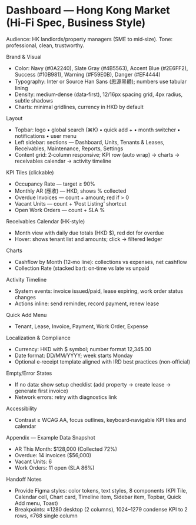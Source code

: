 # Dashboard — Hong Kong Market (Hi‑Fi Spec, Business Style)

Audience: HK landlords/property managers (SME to mid‑size). Tone: professional, clean, trustworthy.

Brand & Visual
- Color: Navy (#0A2240), Slate Gray (#4B5563), Accent Blue (#2E6FF2), Success (#10B981), Warning (#F59E0B), Danger (#EF4444)
- Typography: Inter or Source Han Sans (思源黑體); numbers use tabular lining
- Density: medium‑dense (data‑first), 12/16px spacing grid, 4px radius, subtle shadows
- Charts: minimal gridlines, currency in HKD by default

Layout
- Topbar: logo • global search (⌘K) • quick add + • month switcher • notifications • user menu
- Left sidebar: sections — Dashboard, Units, Tenants & Leases, Receivables, Maintenance, Reports, Settings
- Content grid: 2‑column responsive; KPI row (auto wrap) → charts → receivables calendar → activity timeline

KPI Tiles (clickable)
- Occupancy Rate — target ≥ 90%
- Monthly AR (應收) — HKD, shows % collected
- Overdue Invoices — count + amount; red if > 0
- Vacant Units — count + ‘Post Listing’ shortcut
- Open Work Orders — count + SLA %

Receivables Calendar (HK‑style)
- Month view with daily due totals (HKD $), red dot for overdue
- Hover: shows tenant list and amounts; click → filtered ledger

Charts
- Cashflow by Month (12‑mo line): collections vs expenses, net cashflow
- Collection Rate (stacked bar): on‑time vs late vs unpaid

Activity Timeline
- System events: invoice issued/paid, lease expiring, work order status changes
- Actions inline: send reminder, record payment, renew lease

Quick Add Menu
- Tenant, Lease, Invoice, Payment, Work Order, Expense

Localization & Compliance
- Currency: HKD with $ symbol; number format 12,345.00
- Date format: DD/MM/YYYY; week starts Monday
- Optional e‑receipt template aligned with IRD best practices (non‑official)

Empty/Error States
- If no data: show setup checklist (add property → create lease → generate first invoice)
- Network errors: retry with diagnostics link

Accessibility
- Contrast ≥ WCAG AA, focus outlines, keyboard‑navigable KPI tiles and calendar

Appendix — Example Data Snapshot
- AR This Month: $128,000 (Collected 72%)
- Overdue: 14 invoices ($56,000)
- Vacant Units: 6
- Work Orders: 11 open (SLA 86%)

Handoff Notes
- Provide Figma styles: color tokens, text styles, 8 components (KPI Tile, Calendar cell, Chart card, Timeline item, Sidebar item, Topbar, Quick Add menu, Toast)
- Breakpoints: ≥1280 desktop (2 columns), 1024–1279 condense KPI to 2 rows, ≤768 single column
